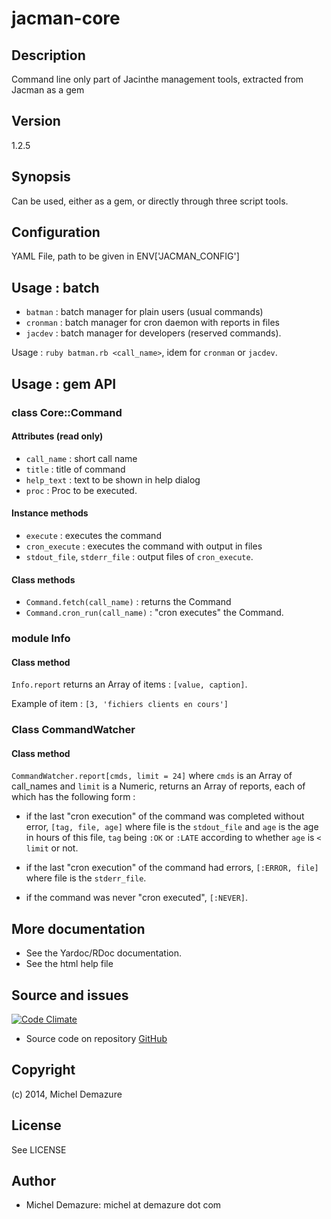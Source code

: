 # jacman-core

## Description
  Command line only part of Jacinthe management tools, extracted from Jacman as a gem

## Version
  1.2.5

## Synopsis
Can be used, either as a gem, or directly through three script tools.

## Configuration
YAML File, path to be given in ENV['JACMAN_CONFIG']

## Usage : batch

  * `batman`  : batch manager for plain users (usual commands)
  * `cronman` : batch manager for cron daemon with reports in files
  * `jacdev`  : batch manager for developers (reserved commands).
  
Usage : `ruby batman.rb <call_name>`, idem for `cronman` or `jacdev`. 

## Usage : gem API

### class Core::Command

#### Attributes (read only)

* `call_name` : short call name
* `title` : title of command 
* `help_text` : text to be shown in help dialog
* `proc` : Proc to be executed.

#### Instance methods

* `execute` : executes the command
* `cron_execute` : executes the command with output in files
* `stdout_file`, `stderr_file` : output files of `cron_execute`.

#### Class methods

* `Command.fetch(call_name)` : returns the Command
* `Command.cron_run(call_name)` : "cron executes" the Command.

### module Info

#### Class method

`Info.report` returns an Array of items : `[value, caption]`.

Example of item : `[3, 'fichiers clients en cours']`

### Class CommandWatcher

#### Class method

`CommandWatcher.report[cmds, limit = 24]` where `cmds` is an Array of call_names and `limit` is a Numeric,
returns an Array of reports, each of which has the following form :

* if the last "cron execution" of the command was completed without error, `[tag, file, age]`
where file is the `stdout_file` and `age` is the age in hours of this file,
`tag` being `:OK` or `:LATE` according to whether `age` is `< limit` or not.

* if the last "cron execution" of the command had errors, `[:ERROR, file]`
  where file is the `stderr_file`.
  
* if the command was never "cron executed", `[:NEVER]`.
  
## More documentation
  * See the Yardoc/RDoc documentation.
  * See the html help file

## Source and issues
   [![Code Climate](https://codeclimate.com/github/badal/jacman-core.png)](https://codeclimate.com/github/badal/jacman-qt)

   * Source code on repository [GitHub](https://github.com/badal/jacman-core)

## Copyright
  (c) 2014, Michel Demazure

## License
  See LICENSE

## Author
* Michel Demazure: michel at demazure dot com


